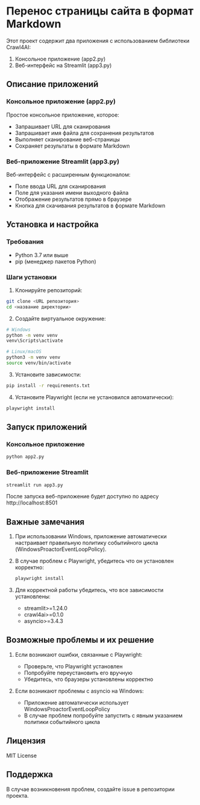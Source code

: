 # Перенос страницы сайта в формат Markdown

Этот проект содержит два приложения  с использованием библиотеки Crawl4AI:

1. Консольное приложение (app2.py)
2. Веб-интерфейс на Streamlit (app3.py)

## Описание приложений

### Консольное приложение (app2.py)

Простое консольное приложение, которое:
- Запрашивает URL для сканирования
- Запрашивает имя файла для сохранения результатов
- Выполняет сканирование веб-страницы
- Сохраняет результаты в формате Markdown

### Веб-приложение Streamlit (app3.py)

Веб-интерфейс с расширенным функционалом:
- Поле ввода URL для сканирования
- Поле для указания имени выходного файла
- Отображение результатов прямо в браузере
- Кнопка для скачивания результатов в формате Markdown

## Установка и настройка

### Требования
- Python 3.7 или выше
- pip (менеджер пакетов Python)

### Шаги установки

1. Клонируйте репозиторий:
```bash
git clone <URL репозитория>
cd <название директории>
```

2. Создайте виртуальное окружение:
```bash
# Windows
python -m venv venv
venv\Scripts\activate

# Linux/macOS
python3 -m venv venv
source venv/bin/activate
```

3. Установите зависимости:
```bash
pip install -r requirements.txt
```

4. Установите Playwright (если не установился автоматически):
```bash
playwright install
```

## Запуск приложений

### Консольное приложение
```bash
python app2.py
```

### Веб-приложение Streamlit
```bash
streamlit run app3.py
```
После запуска веб-приложение будет доступно по адресу http://localhost:8501

## Важные замечания

1. При использовании Windows, приложение автоматически настраивает правильную политику событийного цикла (WindowsProactorEventLoopPolicy).

2. В случае проблем с Playwright, убедитесь что он установлен корректно:
   ```bash
   playwright install
   ```

3. Для корректной работы убедитесь, что все зависимости установлены:
   - streamlit>=1.24.0
   - crawl4ai>=0.1.0
   - asyncio>=3.4.3

## Возможные проблемы и их решение

1. Если возникают ошибки, связанные с Playwright:
   - Проверьте, что Playwright установлен
   - Попробуйте переустановить его вручную
   - Убедитесь, что браузеры установлены корректно

2. Если возникают проблемы с asyncio на Windows:
   - Приложение автоматически использует WindowsProactorEventLoopPolicy
   - В случае проблем попробуйте запустить с явным указанием политики событийного цикла

## Лицензия

MIT License

## Поддержка

В случае возникновения проблем, создайте issue в репозитории проекта.